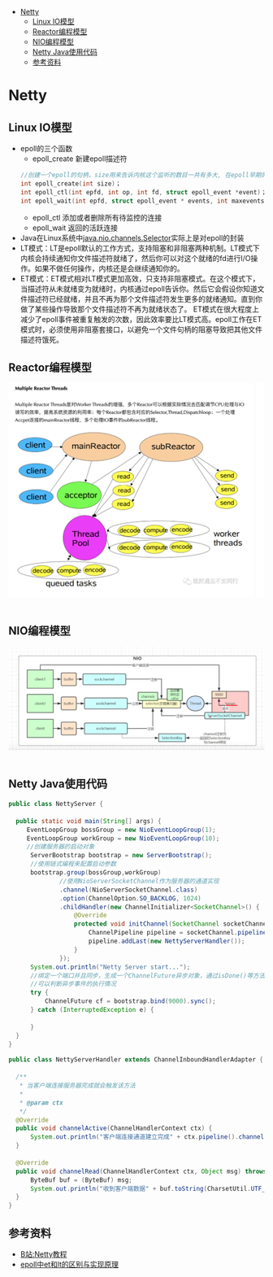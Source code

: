 
- [Netty](#netty)
  - [Linux IO模型](#linux-io模型)
  - [Reactor编程模型](#reactor编程模型)
  - [NIO编程模型](#nio编程模型)
  - [Netty Java使用代码](#netty-java使用代码)
  - [参考资料](#参考资料)


# Netty

## Linux IO模型
  - epoll的三个函数
    - epoll_create 新建epoll描述符
    ```c
    //创建一个epoll的句柄，size用来告诉内核这个监听的数目一共有多大, 在epoll早期的实现中，对于监控文件描述符的组织并不是使用红黑树，而是hash表。这里的size实际上已经没有意义。
    int epoll_create(int size)；
    int epoll_ctl(int epfd, int op, int fd, struct epoll_event *event)；
    int epoll_wait(int epfd, struct epoll_event * events, int maxevents, int timeout);
    ```
    - epoll_ctl 添加或者删除所有待监控的连接
    - epoll_wait 返回的活跃连接
  - Java在Linux系统中[java.nio.channels.Selector](https://github.com/openjdk/jdk/blob/cbe7e7bd7f7e7ea9f7221ef206917c58baff7696/src/java.base/linux/classes/sun/nio/ch/EPollSelectorImpl.java)实际上是对epoll的封装
  - LT模式：LT是epoll默认的工作方式，支持阻塞和非阻塞两种机制。LT模式下内核会持续通知你文件描述符就绪了，然后你可以对这个就绪的fd进行I/O操作。如果不做任何操作，内核还是会继续通知你的。
  - ET模式：ET模式相对LT模式更加高效，只支持非阻塞模式。在这个模式下，当描述符从未就绪变为就绪时，内核通过epoll告诉你。然后它会假设你知道文件描述符已经就绪，并且不再为那个文件描述符发生更多的就绪通知。直到你做了某些操作导致那个文件描述符不再为就绪状态了。
ET模式在很大程度上减少了epoll事件被重复触发的次数，因此效率要比LT模式高。epoll工作在ET模式时，必须使用非阻塞套接口，以避免一个文件句柄的阻塞导致把其他文件描述符饿死。
## Reactor编程模型
  ![image](../../Resources/Component/Netty/multiple-reactor-threads.png)  

## NIO编程模型
  ![image](../../Resources/Component/Netty/nio-mode.png)  


## Netty Java使用代码
  ```java
  public class NettyServer {

    public static void main(String[] args) {
       EventLoopGroup bossGroup = new NioEventLoopGroup(1);
       EventLoopGroup workGroup = new NioEventLoopGroup(10);
       //创建服务器的启动对象
        ServerBootstrap bootstrap = new ServerBootstrap();
        //使用链式编程来配置启动参数
        bootstrap.group(bossGroup,workGroup)
                //使用NioServerSocketChannel作为服务器的通道实现
                .channel(NioServerSocketChannel.class)
                .option(ChannelOption.SO_BACKLOG, 1024)
                .childHandler(new ChannelInitializer<SocketChannel>() {
                    @Override
                    protected void initChannel(SocketChannel socketChannel) throws Exception {
                        ChannelPipeline pipeline = socketChannel.pipeline();
                        pipeline.addLast(new NettyServerHandler());
                    }
                });
        System.out.println("Netty Server start...");
        //绑定一个端口并且同步，生成一个ChannelFuture异步对象，通过isDone()等方法
        //可以判断异步事件的执行情况
        try {
            ChannelFuture cf = bootstrap.bind(9000).sync();
        } catch (InterruptedException e) {

        }
    }
  }
  ```
   
  ```java
  public class NettyServerHandler extends ChannelInboundHandlerAdapter {

    /**
     * 当客户端连接服务器完成就会触发该方法
     *
     * @param ctx
     */
    @Override
    public void channelActive(ChannelHandlerContext ctx) {
        System.out.println("客户端连接通道建立完成" + ctx.pipeline().channel().getClass());
    }

    @Override
    public void channelRead(ChannelHandlerContext ctx, Object msg) throws Exception {
        ByteBuf buf = (ByteBuf) msg;
        System.out.println("收到客户端数据" + buf.toString(CharsetUtil.UTF_8));
    }
 }
  ```

## 参考资料
- [B站:Netty教程](https://www.bilibili.com/video/BV1JB4y1R7XB)
- [epoll中et和lt的区别与实现原理](https://baijiahao.baidu.com/s?id=1736123311976351393&wfr=spider&for=pc)